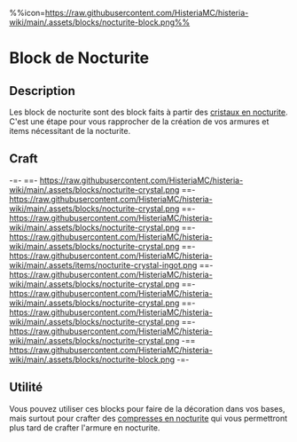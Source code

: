 %%icon=https://raw.githubusercontent.com/HisteriaMC/histeria-wiki/main/.assets/blocks/nocturite-block.png%%

# Block de Nocturite

## Description
Les block de nocturite sont des block faits à partir des [cristaux en nocturite](https://histeria.fr/wiki/items/nocturite-crystal). C'est une étape pour vous rapprocher de la création de vos armures et items nécessitant de la nocturite.

## Craft
-=-
 ==- https://raw.githubusercontent.com/HisteriaMC/histeria-wiki/main/.assets/blocks/nocturite-crystal.png
 ==- https://raw.githubusercontent.com/HisteriaMC/histeria-wiki/main/.assets/blocks/nocturite-crystal.png
 ==- https://raw.githubusercontent.com/HisteriaMC/histeria-wiki/main/.assets/blocks/nocturite-crystal.png
 ==- https://raw.githubusercontent.com/HisteriaMC/histeria-wiki/main/.assets/blocks/nocturite-crystal.png
 ==- https://raw.githubusercontent.com/HisteriaMC/histeria-wiki/main/.assets/items/nocturite-crystal-ingot.png
 ==- https://raw.githubusercontent.com/HisteriaMC/histeria-wiki/main/.assets/blocks/nocturite-crystal.png
 ==- https://raw.githubusercontent.com/HisteriaMC/histeria-wiki/main/.assets/blocks/nocturite-crystal.png
 ==- https://raw.githubusercontent.com/HisteriaMC/histeria-wiki/main/.assets/blocks/nocturite-crystal.png
 ==- https://raw.githubusercontent.com/HisteriaMC/histeria-wiki/main/.assets/blocks/nocturite-crystal.png
 -== https://raw.githubusercontent.com/HisteriaMC/histeria-wiki/main/.assets/blocks/nocturite-block.png
-=-

## Utilité
Vous pouvez utiliser ces blocks pour faire de la décoration dans vos bases, mais surtout pour crafter des [compresses en nocturite](https://histeria.fr/wiki/items/nocturite-compresse) qui vous permettront plus tard de crafter l'armure en nocturite.